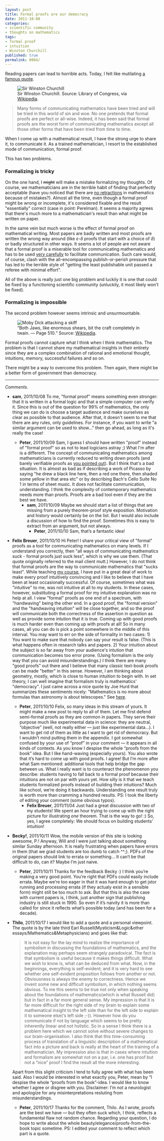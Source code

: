 ```yaml
---
layout: post
title: Formal proofs are our democracy
date: 2011-10-08
categories:
- scientific community
- thoughts on mathematics
tags:
- formal proof
- intuition
- Winston Churchill
published: true
permalink: 0084/
---
```


Reading papers can lead to horrible acts. Today, I felt like mutilating [a famous quote](http://en.wikiquote.org/wiki/Winston_Churchill#Post-war_years_.281944_-_1955.29).

<figure>
    <img alt="Sir Winston Churchill" src="/assets/2011/Sir_Winston_S_Churchill.jpg"/>
  <figcaption>
   Sir Winston Churchill. Source: Library of Congress, via <a href="http://en.wikipedia.org/wiki/File:Sir_Winston_S_Churchill.jpg">Wikipedia</a>.
  </figcaption>
</figure>

> Many forms of communicating mathematics have been tried and will be tried in this world of sin and woe. No one pretends that formal proofs are perfect or all-wise. Indeed, it has been said that formal proofs are the worst form of communicating mathematics except all those other forms that have been tried from time to time.

When I come up with a mathematical result, I have the strong urge to share it, to communicate it. As a trained mathematician, I resort to the established mode of communication, formal proof.

This has two problems.

### Formalizing is tricky

On the one hand, I <del datetime="2011-10-08T15:30:12+00:00">might</del> will make a mistake formalizing my thoughts. Of course, we mathematicians are in the terrible habit of finding that perfectly acceptable (have you noticed that there are [no retractions](http://retractionwatch.wordpress.com/category/by-subject/math-retractions/) in mathematics because of mistakes?). Almost all the time, even though a formal proof might be wrong or incomplete, it's considered fixable and the result "essentially" correct (case in point: Perelman). It seems a majority agrees that there's much more to a mathematician's result than what might be written on paper.

In the same vein but much worse is the effect of formal proof on mathematical writing. Most papers are badly written and most proofs are written the wrong way around (like $\varepsilon$-$\delta$ proofs that start with a choice of $\delta$) or badly structured in other ways. It seems a lot of people are not aware that a formal proof is a miserable tool for communicating mathematics and has to be used [very carefully](http://www.math.upenn.edu/~ghrist/preprints/ATSN.pdf) to facilitate communication. Such care would, of course, clash with the all-encompassing publish-or-perish pressure that has led to the terrible style of "getting the least publishable unit passed a referee with minimal effort".

All of the above is really just one big problem and luckily it is one that could be fixed by a functioning scientific community (unluckily, it most likely won't be fixed).

### Formalizing is impossible

The second problem however seems intrinsic and unsurmountable.

<figure>
    <img alt="Moby Dick attacking a skiff" src="/assets/2011/Moby_Dick_p510_illustration.jpg"/>
  <figcaption>
   <q>Both Jaws, like enormous shears, bit the craft completely in twain. — Page 510.</q> Source: <a href="http://en.wikipedia.org/wiki/File:Moby_Dick_p510_illustration.jpg">Wikipedia</a>.
  </figcaption>
</figure>


Formal proofs cannot capture what I think when I think mathematics. The problem is that I cannot share my mathematical insights in their entirety since they are a complex combination of rational and emotional thought, intuitions, memory, successful failures and so on.

There might be a way to overcome this problem. Then again, there might be a better form of government than democracy.

---

_Comments_.

* **sam**, 2011/10/08
  To me, "formal proof" means something even stronger: that it is written in a formal logic and that a simple computer can verify it.  Since this is out of the question for 99% of mathematics, the only thing we can do is choose a target audience and make ourselves as clear as possible to that audience.
  After that, it doesn't seem to me that there are any rules, only guidelines.  For instance, if you want to write "a similar argument can be used to show..." then go ahead, as long as it's really the case!
  * **Peter**, 2011/10/09
    Sam, I guess I should have written "proof" instead of "formal proof" so as not to lead logicians astray ;)
    What I'm after is a different. The concept of communicating mathematics among mathematicians is currently reduced to writing down proofs (and barely verifiable proofs as <a href="https://boolesrings.org/scoskey/peer-review-failure/">you pointed out</a>).
    But I think that's a bad situation. It is almost as bad as if describing a work of Picasso by saying "he drew a black line here, then a red one there, then shaded some yellow in that area etc" or by describing Bach's Cello Suite No 1 in terms of sheet music. It does not facilitate communication, understanding.
    I think the complexity of contemporary mathematics needs more than proofs. Proofs are a bad tool even if they are the best we have.
    * **sam**, 2011/10/09
      Maybe we should start a list of things that are missing from a purely theorem-proof style exposition. Motivation and history would certainly be on the list. But I would also include a discussion of how to find the proof. Sometimes this is easy to extract from an argument, but not always.
        * **Peter**, 2011/10/10
          Sam, that’s a fantastic idea!
* **Felix Breuer**, 2011/10/10
  Hi Peter! I share your critical view of "formal" proofs as a tool for communicating mathematics on many levels. If I understand you correctly, then "all ways of communicating mathematics suck - formal proofs just suck less", which is why we use them. (That quote originally referred to the mail client mutt.) However, I do not think that formal proofs are the way to communicate mathematics that "sucks least".
  While teaching <a href="http://blog.felixbreuer.net/2011/08/23/visualising-numbers-part1.html" rel="nofollow">my course</a>, I have put in a great deal of work to make every proof intuitively convincing and I like to believe that I have been at least occasionally successful. Of course, sometimes what was "intuitive" to me, was not intuitive at all to my students. In these cases, however, substituting a formal proof for my intuitive explanation was no help at all.
  I view "formal" proofs as one end of a spectrum, with "handwaving" being the other end. In a good proof, the "formal version" and the "handwaving intuition" will be close together, and so the proof will communicate both the correctness of the assertion in question as well as provide some intution that it is true. Coming up with good proofs is much harder even than coming up with proofs at all! So in many cases, all you can do is pick a point somewhere in the middle of this interval.
  You may want to err on the side of formality in two cases: 1) You want to make sure that nobody can say your result is false. (This is what happens often in research talks and papers. 2) Your intuition about the subject is so far away from your audience's intution that communication becomes too error prone. (Using formalism is the only way that you can avoid misunderstandings.)
  I think there are many "good proofs" out there and I believe that many classic text-book proofs can be made "better" in this sense. However, I am thinking about geometry, mostly, which is close to human intuition to begin with. In set theory, I can well imagine that formalism truly is mathematics' "democracy".
  I just came across a nice quote by Joe Hurd that summarizes these sentiments nicely: "Mathematics is no more about formulas than astronomy is about telescopes." See <a href="http://www.gilith.com/research/talks/ignite2010.pdf" rel="nofollow">here</a>.
  * **Peter**, 2011/10/10
    Felix, so many ideas in this stream of yours. It might make a new post to reply to all of them.
    Let me first defend semi-formal proofs as they are common in papers. They serve their purpose much like experimental data in science: they are neutral, “objective” (well, not really either — just like experimental data…). I want to get rid of them as little as I want to get rid of democracy. But I wouldn’t mind putting them in the appendix.
    I got somewhat confused by your use of “proof” in your comment — it appears in all kinds of contexts. As you know I despise the whole “proofs from the book” idea. But I like hand-waving (especially yours). You also wrote that it’s hard to come up with good proofs. I agree! But I’m more after what Sam mentioned: additional tools that help bridge the gap between us.
    What I really want is to counteract the phenomenon you describe: students having to fall back to a formal proof because their intuitions are not on par with yours yet. How silly is it that we teach students formalized proofs instead of building their intuitions? Much like school, we’re doing it backwards. Understanding one result truly is worth more than cramming a hundred results.
    PS: I took the liberty of editing your comment (some obvious typos).
    * **Felix Breuer**, 2011/11/04
      Just had a great discussion with two of my students! We spent an hour trying to come up with the right picture for illustrating *one* theorem. That is the way to go! :)
      So, yes, I agree completely: We should focus on building students’ intuition!
* **Becky!**, 2011/10/11
  Wow, the mobile version of this site is looking awesome, P.!
  Anyway, Will and I were just talking about something similar Sunday afternoon. It is really frustrating when papers have errors in them (that we grad students are too dumb to catch ^^;). PDFs of the original papers should link to errata or something… It can’t be that difficult to do, can it? Maybe I’m just naive.
  * **Peter**, 2011/10/11
    Thanks for the feedback Becky :)
    I think you’re making a very good point. You’re right that PDFs could easily include errata. Maybe we’re too eager in that it was hard enough to get jstor running and processing errata (if they actualy exist in a sensible form) might still be too much to ask.
    But that this is also the case with current papers is, I think, just another sign that publishing industry is still stuck in 1990. So even if it’s naivity it is more than called for since it reflects what’s possible today (and has been for a decade).
* **Thilo**, 2011/10/17
  I would like to add a quote and a personal viewpoint. The quote is by the late third Earl Russell(Mysticism&Logic&other essays/Mathematics&Metaphysicians) and goes like that:

  > It is not easy for the lay mind to realize the importance of symbolism in discussing the foundations of mathematics, and the explanation may perhaps seem strangely paradoxical. The fact is that symbolism is useful because it makes things difficult. What we wish to know is, what can be deduced from what. Now, in the beginnings, everything is self-evident; and it is very hard to see whether one self-evident proposition follows from another or not. Obviousness is always the enemy to correctness. Hence we invent some new and difficult symbolism, in which nothing seems obvious.
  To me this seems to be true not only when speaking about the foundations of mathematics(which is what Russell did) but in fact in a far more general sense. My impression is that it is far more difficult for the right side of my brain to explain some mathematical insight to the left side than for the left side to explain it to someone else(‘s left side ;-)). However how do you communicate if not by language which seems to be pretty inherently linear and not holistic. So in a sense I think there is a problem here which we cannot solve without severe changes to our brain-organisation. I also think that this time-consuming process of translation of a linguistic description of a mathematical fact into a picture and back is really at the heart of the training of a mathematician. My impression also is that in cases where intuition and formalism are somewhat not on a par, i.e. one has proof but not a “nice” proof I find the result all the more interesting.

  Apart from this slight criticism I tend to fully agree with what has been said.
  Also I would be interested in what exactly you, Peter, mean by “I despise the whole “proofs from the book”-idea. I would like to know whether I agree or disgree with you.
  Disclaimer: I’m not a neurologist and apologize for any misinterpretations resluting from misunderstandings.

  * **Peter**, 2011/10/17
    Thanks for the comment, Thilo. As I wrote, proofs are the best we have — but they often suck which, I think, reflects a fundamental flaw not random chance.
    Regarding your question, I do hope to write about the whole beauty/elegance/proofs-from-the-book topic sometime.
    PS: I edited your comment to reflect which part is a quote.
